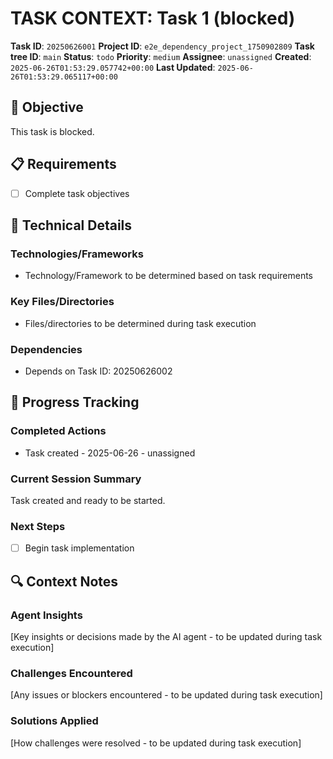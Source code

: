 # TASK CONTEXT: Task 1 (blocked)

**Task ID**: `20250626001`
**Project ID**: `e2e_dependency_project_1750902809`
**Task tree ID**: `main`
**Status**: `todo`
**Priority**: `medium`
**Assignee**: `unassigned`
**Created**: `2025-06-26T01:53:29.057742+00:00`
**Last Updated**: `2025-06-26T01:53:29.065117+00:00`

## 🎯 Objective
This task is blocked.

## 📋 Requirements
- [ ] Complete task objectives

## 🔧 Technical Details
### Technologies/Frameworks
- Technology/Framework to be determined based on task requirements

### Key Files/Directories
- Files/directories to be determined during task execution

### Dependencies
- Depends on Task ID: 20250626002

## 🚀 Progress Tracking
### Completed Actions
- Task created - 2025-06-26 - unassigned

### Current Session Summary
Task created and ready to be started.

### Next Steps
- [ ] Begin task implementation

## 🔍 Context Notes
### Agent Insights
[Key insights or decisions made by the AI agent - to be updated during task execution]

### Challenges Encountered
[Any issues or blockers encountered - to be updated during task execution]

### Solutions Applied
[How challenges were resolved - to be updated during task execution]
